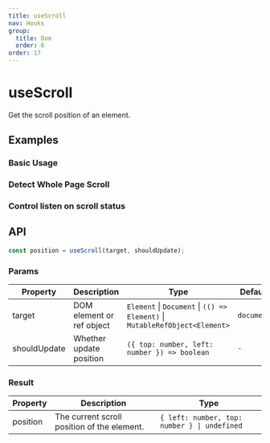 ```yaml
---
title: useScroll
nav: Hooks
group:
  title: Dom
  order: 6
order: 17
---
```


# useScroll

Get the scroll position of an element.

## Examples

### Basic Usage

<code src="./demo/demo1.tsx"></code>

### Detect Whole Page Scroll

<code src="./demo/demo2.tsx"></code>

### Control listen on scroll status

<code src="./demo/demo3.tsx"></code>

## API

```typescript
const position = useScroll(target, shouldUpdate);
```

### Params

| Property     | Description               | Type                                                                        | Default    |
| ------------ | ------------------------- | --------------------------------------------------------------------------- | ---------- |
| target       | DOM element or ref object | `Element` \| `Document` \| `(() => Element)` \| `MutableRefObject<Element>` | `document` |
| shouldUpdate | Whether update position   | `({ top: number, left: number }) => boolean`                                | `-`        |

### Result

| Property | Description                                 | Type                                         |
| -------- | ------------------------------------------- | -------------------------------------------- |
| position | The current scroll position of the element. | `{ left: number, top: number } \| undefined` |
